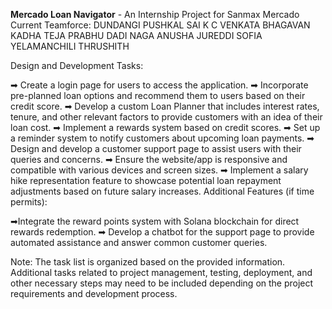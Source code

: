 **Mercado Loan Navigator** - An Internship Project for Sanmax Mercado
Current Teamforce:
DUNDANGI PUSHKAL SAI 
K C VENKATA BHAGAVAN
KADHA TEJA PRABHU 
DADI NAGA ANUSHA 
JUREDDI SOFIA 
YELAMANCHILI THRUSHITH



Design and Development Tasks:

➡ Create a login page for users to access the application.
➡ Incorporate pre-planned loan options and recommend them to users based on their credit score.
➡ Develop a custom Loan Planner that includes interest rates, tenure, and other relevant factors to provide customers with an idea of their loan cost.
➡ Implement a rewards system based on credit scores.
➡ Set up a reminder system to notify customers about upcoming loan payments.
➡ Design and develop a customer support page to assist users with their queries and concerns.
➡ Ensure the website/app is responsive and compatible with various devices and screen sizes.
➡ Implement a salary hike representation feature to showcase potential loan repayment adjustments based on future salary increases.
Additional Features (if time permits):

➡Integrate the reward points system with Solana blockchain for direct rewards redemption.
➡ Develop a chatbot for the support page to provide automated assistance and answer common customer queries.


Note: The task list is organized based on the provided information. Additional tasks related to project management, testing, deployment, and other necessary steps may need to be included depending on the project requirements and development process.
